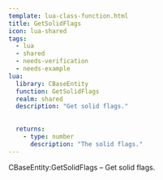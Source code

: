 ```yaml
---
template: lua-class-function.html
title: GetSolidFlags
icon: lua-shared
tags:
  - lua
  - shared
  - needs-verification
  - needs-example
lua:
  library: CBaseEntity
  function: GetSolidFlags
  realm: shared
  description: "Get solid flags."
  
  
  returns:
    - type: number
      description: "The solid flags."
---
```


<div class="lua__search__keywords">
CBaseEntity:GetSolidFlags &#x2013; Get solid flags.
</div>
